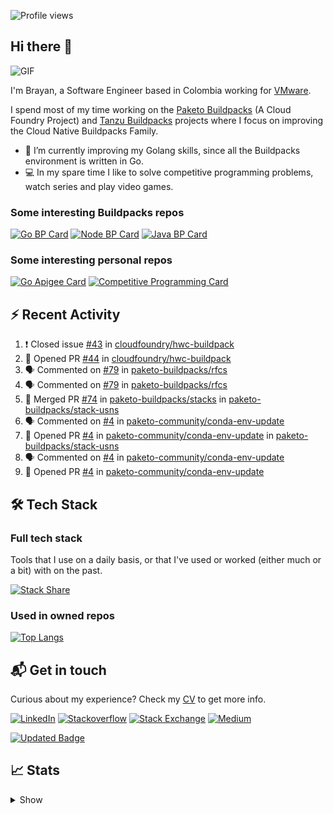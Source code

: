 ![Profile views](https://gpvc.arturio.dev/brayanhenao)

## Hi there 👋

<img alt="GIF" src="https://i.pinimg.com/originals/e4/26/70/e426702edf874b181aced1e2fa5c6cde.gif" />  


I'm Brayan, a Software Engineer based in Colombia working for [VMware](https://www.vmware.com/).

I spend most of my time working on the [Paketo Buildpacks](https://paketo.io/) (A Cloud Foundry Project)
and [Tanzu Buildpacks](https://tanzu.vmware.com/components/buildpacks) projects where I focus on improving the Cloud
Native Buildpacks Family.

- 🌱 I’m currently improving my Golang skills, since all the Buildpacks environment is written in Go.
- 💻 In my spare time I like to solve competitive programming problems, watch series and play video games.

### Some interesting Buildpacks repos

[![Go BP Card](https://github-readme-stats.vercel.app/api/pin/?username=paketo-buildpacks&repo=go&show_owner=true)](https://github.com/paketo-buildpacks/go)
[![Node BP Card](https://github-readme-stats.vercel.app/api/pin/?username=paketo-buildpacks&repo=nodejs&show_owner=true)](https://github.com/paketo-buildpacks/nodejs)
[![Java BP Card](https://github-readme-stats.vercel.app/api/pin/?username=paketo-buildpacks&repo=java&show_owner=true)](https://github.com/paketo-buildpacks/java)

### Some interesting personal repos

[![Go Apigee Card](https://github-readme-stats.vercel.app/api/pin/?username=brayanhenao&repo=go-apigee-edge)](https://github.com/brayanhenao/go-apigee-edge)
[![Competitive Programming Card](https://github-readme-stats.vercel.app/api/pin/?username=brayanhenao&repo=competitive-programming)](https://github.com/brayanhenao/competitive-programming)

## ⚡️ Recent Activity

<!--START_SECTION:activity-->

1. ❗️ Closed issue [#43](https://github.com/cloudfoundry/hwc-buildpack/issues/43) in [cloudfoundry/hwc-buildpack](https://github.com/cloudfoundry/hwc-buildpack)
2. 💪 Opened PR [#44](https://github.com/cloudfoundry/hwc-buildpack/pull/44) in [cloudfoundry/hwc-buildpack](https://github.com/cloudfoundry/hwc-buildpack)
3. 🗣 Commented on [#79](https://github.com/paketo-buildpacks/rfcs/issues/79) in [paketo-buildpacks/rfcs](https://github.com/paketo-buildpacks/rfcs)
4. 🗣 Commented on [#79](https://github.com/paketo-buildpacks/rfcs/issues/79) in [paketo-buildpacks/rfcs](https://github.com/paketo-buildpacks/rfcs)
5. 🎉 Merged PR [#74](https://github.com/paketo-buildpacks/stacks/pull/74) in [paketo-buildpacks/stacks](https://github.com/paketo-buildpacks/stacks)
   in [paketo-buildpacks/stack-usns](https://github.com/paketo-buildpacks/stack-usns)
4. 🗣 Commented on [#4](https://github.com/paketo-community/conda-env-update/issues/4)
   in [paketo-community/conda-env-update](https://github.com/paketo-community/conda-env-update)
5. 💪 Opened PR [#4](https://github.com/paketo-community/conda-env-update/pull/4)
   in [paketo-community/conda-env-update](https://github.com/paketo-community/conda-env-update)
   in [paketo-buildpacks/stack-usns](https://github.com/paketo-buildpacks/stack-usns)
4. 🗣 Commented on [#4](https://github.com/paketo-community/conda-env-update/issues/4)
   in [paketo-community/conda-env-update](https://github.com/paketo-community/conda-env-update)
5. 💪 Opened PR [#4](https://github.com/paketo-community/conda-env-update/pull/4)
   in [paketo-community/conda-env-update](https://github.com/paketo-community/conda-env-update)

<!--END_SECTION:activity-->

## 🛠 Tech Stack

### Full tech stack

Tools that I use on a daily basis, or that I've used or worked (either much or a bit) with on the past.

[![Stack Share](https://img.shields.io/badge/Stack%20Share-0690FA.svg?&style=for-the-badge&logo=stackshare&logoColor=white)](https://stackshare.io/bhenao6/mystack)

### Used in owned repos

[![Top Langs](https://github-readme-stats.vercel.app/api/top-langs/?username=brayanhenao&layout=compact&langs_count=10)](https://github.com/anuraghazra/github-readme-stats)

## 📬 Get in touch

Curious about my experience? Check my [CV](resources/Brayan%20Henao%20CV.pdf) to get more info.

[![LinkedIn](https://img.shields.io/badge/linkedin-%230077B5.svg?&style=for-the-badge&logo=linkedin&logoColor=white)](https://www.linkedin.com/in/bhenao6/)
[![Stackoverflow](https://img.shields.io/badge/-F58025.svg?&style=for-the-badge&logo=stackoverflow&logoColor=white)](https://stackoverflow.com/users/5371842/brayan-henao)
[![Stack Exchange](https://img.shields.io/badge/-1E5397.svg?&style=for-the-badge&logo=stackexchange)](https://stackexchange.com/users/7008058/brayan-henao)
[![Medium](https://img.shields.io/badge/medium-%2312100E.svg?&style=for-the-badge&logo=medium&logoColor=white)](https://medium.com/@bhenao6)

[![Updated Badge](https://badges.pufler.dev/updated/brayanhenao/brayanhenao)](https://badges.pufler.dev)

## 📈 Stats

<details>
  <summary>Show</summary>

[![Brayan's github stats](https://github-readme-stats.vercel.app/api?username=brayanhenao&count_private=true&show_icons=true&theme=vue-dark)](https://github.com/anuraghazra/github-readme-stats)

<!--START_SECTION:waka-->
![Lines of code](https://img.shields.io/badge/From%20Hello%20World%20I%27ve%20Written-300081%20lines%20of%20code-blue)

**🐱 My Github Data** 

> 🏆 309 Contributions in the Year 2021
 > 
> 📦 85.5 kB Used in Github's Storage 
 > 
> 💼 Opted to Hire
 > 
> 📜 45 Public Repositories 
 > 
> 🔑 12 Private Repositories  
 > 
**I'm an Early 🐤** 

```text
🌞 Morning    51 commits     █████░░░░░░░░░░░░░░░░░░░░   22.27% 
🌆 Daytime    107 commits    ███████████░░░░░░░░░░░░░░   46.72% 
🌃 Evening    35 commits     ███░░░░░░░░░░░░░░░░░░░░░░   15.28% 
🌙 Night      36 commits     ████░░░░░░░░░░░░░░░░░░░░░   15.72%

```
📅 **I'm Most Productive on Tuesday** 

```text
Monday       45 commits     █████░░░░░░░░░░░░░░░░░░░░   19.65% 
Tuesday      71 commits     ███████░░░░░░░░░░░░░░░░░░   31.0% 
Wednesday    45 commits     █████░░░░░░░░░░░░░░░░░░░░   19.65% 
Thursday     27 commits     ███░░░░░░░░░░░░░░░░░░░░░░   11.79% 
Friday       31 commits     ███░░░░░░░░░░░░░░░░░░░░░░   13.54% 
Saturday     4 commits      ░░░░░░░░░░░░░░░░░░░░░░░░░   1.75% 
Sunday       6 commits      ░░░░░░░░░░░░░░░░░░░░░░░░░   2.62%

```


📊 **This Week I Spent My Time On** 

```text
⌚︎ Time Zone: America/Bogota

💬 Programming Languages: 
sh                       5 hrs 9 mins        █████████████████████████   100.0%

🔥 Editors: 
Zsh                      5 hrs 9 mins        █████████████████████████   100.0%

💻 Operating System: 
Mac                      5 hrs 9 mins        █████████████████████████   100.0%

```

**I Mostly Code in Java** 

```text
Java                     12 repos            ████████░░░░░░░░░░░░░░░░░   33.33% 
JavaScript               7 repos             ████░░░░░░░░░░░░░░░░░░░░░   19.44% 
TypeScript               5 repos             ███░░░░░░░░░░░░░░░░░░░░░░   13.89% 
Go                       4 repos             ██░░░░░░░░░░░░░░░░░░░░░░░   11.11% 
HTML                     2 repos             █░░░░░░░░░░░░░░░░░░░░░░░░   5.56%

```



 Last Updated on 24/06/2021
<!--END_SECTION:waka-->
</details>
